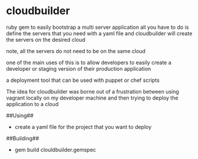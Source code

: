 cloudbuilder
============

ruby gem to easily bootstrap a multi server application
all you have to do is define the servers that you need with a yaml file
and cloudbuilder will create the servers on the desired cloud

note, all the servers do not need to be on the same cloud

one of the main uses of this is to allow developers to easily create a developer or staging version of their production application

a deployment tool that can be used with puppet or chef scripts

The idea for cloudbuilder was borne out of a frustration between using vagrant locally on my developer machine and then trying to deploy the application to a cloud

##Using##
 - create a yaml file for the project that you want to deploy

##Building##
 - gem build clouldbuilder.gemspec
